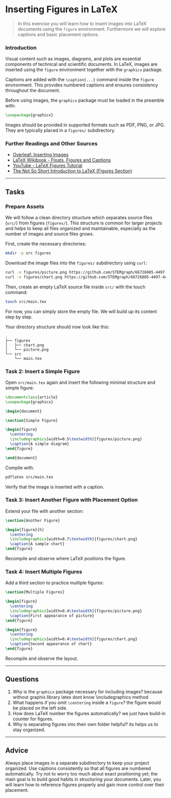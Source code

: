 <!---
{
  "id": "66726805-4497-4dce-a1ba-ccf930a721f8",
  "depends_on": ["AND",
    "00650b50-14de-471d-a347-246f47ffadde", 
    "05894bad-a8de-413a-86ce-166579682bbc"
    ],
  "author": "Stephan Bökelmann",
  "first_used": "2025-06-02",
  "keywords": ["LaTeX", "figures", "floats", "images", "vim"]
}
--->

# Inserting Figures in LaTeX

> In this exercise you will learn how to insert images into LaTeX documents using the `figure` environment. Furthermore we will explore captions and basic placement options.

### Introduction

Visual content such as images, diagrams, and plots are essential components of technical and scientific documents. In LaTeX, images are inserted using the `figure` environment together with the `graphicx` package.

Captions are added with the `\caption{...}` command inside the `figure` environment. This provides numbered captions and ensures consistency throughout the document.

Before using images, the `graphicx` package must be loaded in the preamble with:

```latex
\usepackage{graphicx}
```

Images should be provided in supported formats such as PDF, PNG, or JPG. They are typically placed in a `figures/` subdirectory.

### Further Readings and Other Sources

* [Overleaf: Inserting Images](https://www.overleaf.com/learn/latex/Inserting_Images)
* [LaTeX Wikibook - Floats, Figures and Captions](https://en.wikibooks.org/wiki/LaTeX/Floats,_Figures_and_Captions)
* [YouTube - LaTeX Figures Tutorial](https://www.youtube.com/watch?v=_pZbVoj-csI)
* [The Not So Short Introduction to LaTeX (Figures Section)](https://tobi.oetiker.ch/lshort/lshort.pdf)

---

## Tasks

### Prepare Assets

We will follow a clean directory structure which separates source files (`src/`) from figures (`figures/`). This structure is common for larger projects and helps to keep all files organized and maintainable, especially as the number of images and source files grows.

First, create the necessary directories:

```bash
mkdir -p src figures
```

Download the image files into the `figures/` subdirectory using `curl`:

```bash
curl -o figures/picture.png https://github.com/STEMgraph/66726805-4497-4dce-a1ba-ccf930a721f8/blob/master/assets/picture.png?raw=true
curl -o figures/chart.png https://github.com/STEMgraph/66726805-4497-4dce-a1ba-ccf930a721f8/blob/master/assets/chart.png?raw=true
```

Then, create an empty LaTeX source file inside `src/` with the touch command:

```bash
touch src/main.tex
```

For now, you can simply store the empty file. We will build up its content step by step.

Your directory structure should now look like this:

```text
.
├── figures
│   ├── chart.png
│   └── picture.png
└── src
    └── main.tex
```

### Task 2: Insert a Simple Figure

Open `src/main.tex` again and insert the following minimal structure and simple figure:

```latex
\documentclass{article}
\usepackage{graphicx}

\begin{document}

\section{Simple Figure}

\begin{figure}
  \centering
  \includegraphics[width=0.5\textwidth]{figures/picture.png}
  \caption{A simple diagram}
\end{figure}

\end{document}
```

Compile with:

```bash
pdflatex src/main.tex
```

Verify that the image is inserted with a caption.

### Task 3: Insert Another Figure with Placement Option

Extend your file with another section:

```latex
\section{Another Figure}

\begin{figure}[h]
  \centering
  \includegraphics[width=0.7\textwidth]{figures/chart.png}
  \caption{A sample chart}
\end{figure}
```

Recompile and observe where LaTeX positions the figure.

### Task 4: Insert Multiple Figures

Add a third section to practice multiple figures:

```latex
\section{Multiple Figures}

\begin{figure}
  \centering
  \includegraphics[width=0.4\textwidth]{figures/picture.png}
  \caption{First appearance of picture}
\end{figure}

\begin{figure}
  \centering
  \includegraphics[width=0.4\textwidth]{figures/chart.png}
  \caption{Second appearance of chart}
\end{figure}
```

Recompile and observe the layout.

---

## Questions

1. Why is the `graphicx` package necessary for including images?
   because without graphix library latex dont know \includegraphics method
3. What happens if you omit `\centering` inside a `figure`?
   the figure would be placed on the left side.
5. How does LaTeX number the figures automatically?
   we just have build-in counter for figures.
7. Why is separating figures into their own folder helpful?
   its helps us to stay organized. 
---

## Advice

Always place images in a separate subdirectory to keep your project organized. Use captions consistently so that all figures are numbered automatically. Try not to worry too much about exact positioning yet; the main goal is to build good habits in structuring your documents. Later, you will learn how to reference figures properly and gain more control over their placement.
